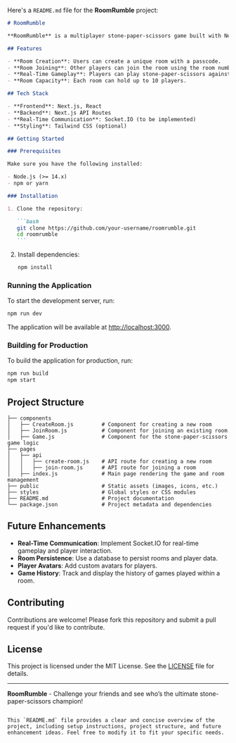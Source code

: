 Here's a `README.md` file for the **RoomRumble** project:

````markdown
# RoomRumble

**RoomRumble** is a multiplayer stone-paper-scissors game built with Next.js. Players can create rooms, join by entering a room number and passcode, and play against each other in real-time. Each room can accommodate up to 10 players.

## Features

- **Room Creation**: Users can create a unique room with a passcode.
- **Room Joining**: Other players can join the room using the room number and passcode.
- **Real-Time Gameplay**: Players can play stone-paper-scissors against others in the room.
- **Room Capacity**: Each room can hold up to 10 players.

## Tech Stack

- **Frontend**: Next.js, React
- **Backend**: Next.js API Routes
- **Real-Time Communication**: Socket.IO (to be implemented)
- **Styling**: Tailwind CSS (optional)

## Getting Started

### Prerequisites

Make sure you have the following installed:

- Node.js (>= 14.x)
- npm or yarn

### Installation

1. Clone the repository:

   ```bash
   git clone https://github.com/your-username/roomrumble.git
   cd roomrumble
   ```
````

2. Install dependencies:

   ```bash
   npm install
   ```

### Running the Application

To start the development server, run:

```bash
npm run dev
```

The application will be available at [http://localhost:3000](http://localhost:3000).

### Building for Production

To build the application for production, run:

```bash
npm run build
npm start
```

## Project Structure

```
├── components
│   ├── CreateRoom.js         # Component for creating a new room
│   ├── JoinRoom.js           # Component for joining an existing room
│   ├── Game.js               # Component for the stone-paper-scissors game logic
├── pages
│   ├── api
│   │   ├── create-room.js    # API route for creating a new room
│   │   ├── join-room.js      # API route for joining a room
│   ├── index.js              # Main page rendering the game and room management
├── public                    # Static assets (images, icons, etc.)
├── styles                    # Global styles or CSS modules
├── README.md                 # Project documentation
└── package.json              # Project metadata and dependencies
```

## Future Enhancements

- **Real-Time Communication**: Implement Socket.IO for real-time gameplay and player interaction.
- **Room Persistence**: Use a database to persist rooms and player data.
- **Player Avatars**: Add custom avatars for players.
- **Game History**: Track and display the history of games played within a room.

## Contributing

Contributions are welcome! Please fork this repository and submit a pull request if you'd like to contribute.

## License

This project is licensed under the MIT License. See the [LICENSE](LICENSE) file for details.

---

**RoomRumble** - Challenge your friends and see who’s the ultimate stone-paper-scissors champion!

```

This `README.md` file provides a clear and concise overview of the project, including setup instructions, project structure, and future enhancement ideas. Feel free to modify it to fit your specific needs.
```
